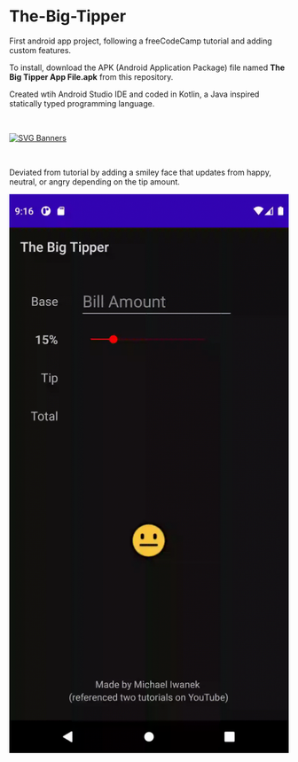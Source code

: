 # The-Big-Tipper
First android app project, following a freeCodeCamp tutorial and adding custom features. <br>


To install, download the APK (Android Application Package) file named <strong>The Big Tipper App File.apk</strong> from this repository.  

Created wtih Android Studio IDE and coded in Kotlin, a Java inspired statically typed programming language.

<br> 

[![SVG Banners](https://svg-banners.vercel.app/api?type=origin&text1=The%20Big%20Tipper&width=800&height=150)](https://github.com/Akshay090/svg-banners) 

<br> 

Deviated from tutorial by adding a smiley face that updates from happy, neutral, or angry depending on the tip amount.

<img src="https://github.com/Mike11199/GIFs/blob/a91c59b5ac8056bc5169c0d2ef2e6c3863a86b77/The%20Big%20Tipper.gif" />
